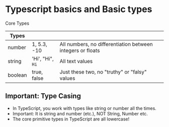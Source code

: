 # Typescript basics and Basic types

Core Types

| Types             |                   |                                                                      |
| ----------------- | ----------------- | -------------------------------------------------------------------- |
| number            | 1, 5.3, -10       | All numbers, no differentiation between integers or floats |
| string            | 'Hi', "Hi", `Hi`  | All text values |
| boolean           | true, false       | Just these two, no "truthy" or "falsy" values |



## Important: Type Casing
- In TypeScript, you work with types like string or number all the times.
- Important: It is string and number (etc.), NOT String, Number etc.
- The core primitive types in TypeScript are all lowercase!

